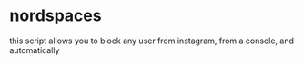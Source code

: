 # nordspaces
this script allows you to block any user from instagram, from a console, and automatically
